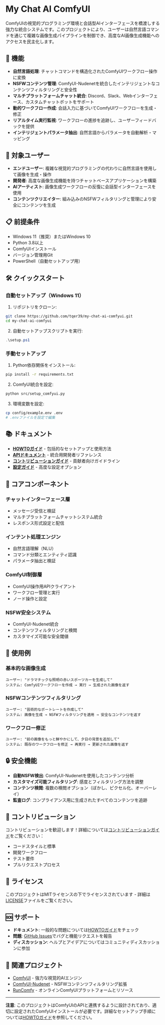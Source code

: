 # My Chat AI ComfyUI

ComfyUIの視覚的プログラミング環境と会話型AIインターフェースを橋渡しする強力な統合システムです。このプロジェクトにより、ユーザーは自然言語コマンドを通じて複雑な画像生成パイプラインを制御でき、高度なAI画像生成機能へのアクセスを民主化します。

## 🚀 機能

- **自然言語処理**: チャットコマンドを構造化されたComfyUIワークフロー操作に変換
- **NSFWコンテンツ管理**: ComfyUI-Nudenetを統合したインテリジェントなコンテンツフィルタリングと安全性
- **マルチプラットフォームチャット統合**: Discord、Slack、Webインターフェース、カスタムチャットボットをサポート
- **動的ワークフロー作成**: 会話入力に基づいてComfyUIワークフローを生成・修正
- **リアルタイム実行監視**: ワークフローの進捗を追跡し、ユーザーフィードバックを提供
- **インテリジェントパラメータ抽出**: 自然言語からパラメータを自動解析・マッピング

## 🎯 対象ユーザー

- **エンドユーザー**: 複雑な視覚的プログラミングの代わりに自然言語を使用して画像を生成・操作
- **開発者**: 高度な画像生成機能を持つチャットベースアプリケーションを構築
- **AIアーティスト**: 画像生成ワークフローの反復に会話型インターフェースを使用
- **コンテンツクリエイター**: 組み込みのNSFWフィルタリングと管理により安全にコンテンツを生成

## 📋 前提条件

- Windows 11（推奨）またはWindows 10
- Python 3.8以上
- ComfyUIインストール
- バージョン管理用Git
- PowerShell（自動セットアップ用）

## 🛠️ クイックスタート

### 自動セットアップ（Windows 11）

1. リポジトリをクローン:
```bash
git clone https://github.com/tqer39/my-chat-ai-comfyui.git
cd my-chat-ai-comfyui
```

2. 自動セットアップスクリプトを実行:
```powershell
.\setup.ps1
```

### 手動セットアップ

1. Python依存関係をインストール:
```bash
pip install -r requirements.txt
```

2. ComfyUI統合を設定:
```bash
python src/setup_comfyui.py
```

3. 環境変数を設定:
```bash
cp config/example.env .env
# .envファイルを設定で編集
```

## 📚 ドキュメント

- [**HOWTOガイド**](HOWTO.md) - 包括的なセットアップと使用方法
- [**APIドキュメント**](API.md) - 統合用開発者リファレンス
- [**コントリビューションガイド**](CONTRIBUTING.md) - 貢献者向けガイドライン
- [**設定ガイド**](CONFIGURATION.md) - 高度な設定オプション

## 🔧 コアコンポーネント

### チャットインターフェース層
- メッセージ受信と検証
- マルチプラットフォームチャットシステム統合
- レスポンス形式設定と配信

### インテント処理エンジン
- 自然言語理解（NLU）
- コマンド分類とエンティティ認識
- パラメータ抽出と検証

### ComfyUI制御層
- ComfyUI操作用APIクライアント
- ワークフロー管理と実行
- ノード操作と設定

### NSFW安全システム
- ComfyUI-Nudenet統合
- コンテンツフィルタリングと検閲
- カスタマイズ可能な安全閾値

## 🚦 使用例

### 基本的な画像生成
```
ユーザー: "ドラマチックな照明の赤いスポーツカーを生成して"
システム: ComfyUIワークフローを作成 → 実行 → 生成された画像を返す
```

### NSFWコンテンツフィルタリング
```
ユーザー: "芸術的なポートレートを作成して"
システム: 画像を生成 → NSFWフィルタリングを適用 → 安全なコンテンツを返す
```

### ワークフロー修正
```
ユーザー: "前の画像をもっと鮮やかにして、夕日の背景を追加して"
システム: 既存のワークフローを修正 → 再実行 → 更新された画像を返す
```

## 🔒 安全機能

- **自動NSFW検出**: ComfyUI-Nudenetを使用したコンテンツ分析
- **カスタマイズ可能フィルタリング**: 感度とフィルタリング方法を調整
- **コンテンツ検閲**: 複数の検閲オプション（ぼかし、ピクセル化、オーバーレイ）
- **監査ログ**: コンプライアンス用に生成されたすべてのコンテンツを追跡

## 🤝 コントリビューション

コントリビューションを歓迎します！詳細については[コントリビューションガイド](CONTRIBUTING.md)をご覧ください：
- コードスタイルと標準
- 開発ワークフロー
- テスト要件
- プルリクエストプロセス

## 📄 ライセンス

このプロジェクトはMITライセンスの下でライセンスされています - 詳細は[LICENSE](LICENSE)ファイルをご覧ください。

## 🆘 サポート

- **ドキュメント**: 一般的な問題については[HOWTOガイド](HOWTO.md)をチェック
- **問題**: [GitHub Issues](https://github.com/tqer39/my-chat-ai-comfyui/issues)でバグと機能リクエストを報告
- **ディスカッション**: ヘルプとアイデアについてはコミュニティディスカッションに参加

## 🔗 関連プロジェクト

- [ComfyUI](https://github.com/comfyanonymous/ComfyUI) - 強力な視覚的AIエンジン
- [ComfyUI-Nudenet](https://github.com/phuvinh010701/ComfyUI-Nudenet) - NSFWコンテンツフィルタリング拡張
- [RunComfy](https://www.runcomfy.com/) - オンラインComfyUIプラットフォームとリソース

---

**注意**: このプロジェクトはComfyUIのAPIと連携するように設計されており、適切に設定されたComfyUIインストールが必要です。詳細なセットアップ手順については[HOWTOガイド](HOWTO.md)を参照してください。

